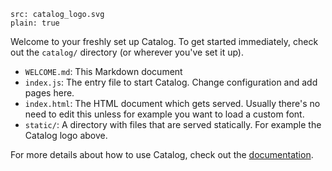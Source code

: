 ```image
src: catalog_logo.svg
plain: true
```

Welcome to your freshly set up Catalog. To get started immediately, check out the `catalog/` directory (or wherever you've set it up).

* `WELCOME.md`: This Markdown document
* `index.js`: The entry file to start Catalog. Change configuration and add pages here.
* `index.html`: The HTML document which gets served. Usually there's no need to edit this unless for example you want to load a custom font.
* `static/`: A directory with files that are served statically. For example the Catalog logo above.

For more details about how to use Catalog, check out the [documentation](https://docs.catalog.style/).
